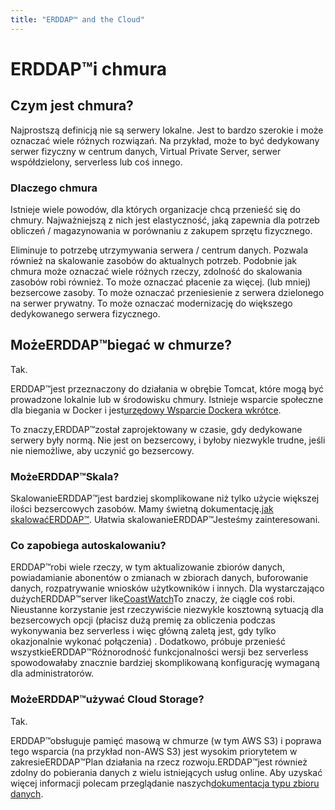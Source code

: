 ```yaml
---
title: "ERDDAP™ and the Cloud"
---
```

# ERDDAP™i chmura

## Czym jest chmura?

Najprostszą definicją nie są serwery lokalne. Jest to bardzo szerokie i może oznaczać wiele różnych rozwiązań. Na przykład, może to być dedykowany serwer fizyczny w centrum danych, Virtual Private Server, serwer współdzielony, serverless lub coś innego.

### Dlaczego chmura

Istnieje wiele powodów, dla których organizacje chcą przenieść się do chmury. Najważniejszą z nich jest elastyczność, jaką zapewnia dla potrzeb obliczeń / magazynowania w porównaniu z zakupem sprzętu fizycznego.

Eliminuje to potrzebę utrzymywania serwera / centrum danych. Pozwala również na skalowanie zasobów do aktualnych potrzeb. Podobnie jak chmura może oznaczać wiele różnych rzeczy, zdolność do skalowania zasobów robi również. To może oznaczać płacenie za więcej. (lub mniej) bezsercowe zasoby. To może oznaczać przeniesienie z serwera dzielonego na serwer prywatny. To może oznaczać modernizację do większego dedykowanego serwera fizycznego.

## MożeERDDAP™biegać w chmurze?

Tak.

ERDDAP™jest przeznaczony do działania w obrębie Tomcat, które mogą być prowadzone lokalnie lub w środowisku chmury. Istnieje wsparcie społeczne dla biegania w Docker i jest[urzędowy Wsparcie Dockera wkrótce](https://github.com/ERDDAP/erddap/blob/main/DOCKER.md).

To znaczy,ERDDAP™został zaprojektowany w czasie, gdy dedykowane serwery były normą. Nie jest on bezsercowy, i byłoby niezwykle trudne, jeśli nie niemożliwe, aby uczynić go bezsercowy.

### MożeERDDAP™Skala?

SkalowanieERDDAP™jest bardziej skomplikowane niż tylko użycie większej ilości bezsercowych zasobów. Mamy świetną dokumentację.[jak skalowaćERDDAP™](https://erddap.github.io/docs/server-admin/scaling). Ułatwia skalowanieERDDAP™Jesteśmy zainteresowani.

### Co zapobiega autoskalowaniu?

ERDDAP™robi wiele rzeczy, w tym aktualizowanie zbiorów danych, powiadamianie abonentów o zmianach w zbiorach danych, buforowanie danych, rozpatrywanie wniosków użytkowników i innych. Dla wystarczająco dużychERDDAP™server like[CoastWatch](https://coastwatch.pfeg.noaa.gov/erddap/index.html)To znaczy, że ciągle coś robi. Nieustanne korzystanie jest rzeczywiście niezwykle kosztowną sytuacją dla bezsercowych opcji (płacisz dużą premię za obliczenia podczas wykonywania bez serverless i więc główną zaletą jest, gdy tylko okazjonalnie wykonać połączenia) . Dodatkowo, próbuje przenieść wszystkieERDDAP™Różnorodność funkcjonalności wersji bez serverless spowodowałaby znacznie bardziej skomplikowaną konfigurację wymaganą dla administratorów.

### MożeERDDAP™używać Cloud Storage?

Tak.

ERDDAP™obsługuje pamięć masową w chmurze (w tym AWS S3) i poprawa tego wsparcia (na przykład non-AWS S3) jest wysokim priorytetem w zakresieERDDAP™Plan działania na rzecz rozwoju.ERDDAP™jest również zdolny do pobierania danych z wielu istniejących usług online. Aby uzyskać więcej informacji polecam przeglądanie naszych[dokumentacja typu zbioru danych](https://erddap.github.io/docs/server-admin/datasets#detailed-descriptions-of-dataset-types).
